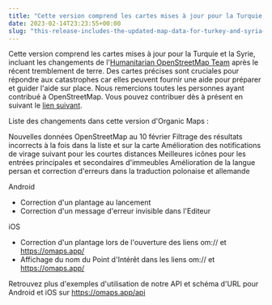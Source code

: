 ```yaml
---
title: "Cette version comprend les cartes mises à jour pour la Turquie et la Syrie, incluant les changements de l'Humanitarian OpenStreetMap Team après le récent tremblement de terre"
date: 2023-02-14T23:23:55+00:00
slug: "this-release-includes-the-updated-map-data-for-turkey-and-syria-including-the-humanitarian-openstreetmap-team-changes-after-the-recent-earthquake"
---
```


Cette version comprend les cartes mises à jour pour la Turquie et la Syrie, incluant les changements de l'[Humanitarian OpenStreetMap Team](https://www.hotosm.org/) après le récent tremblement de terre. Des cartes précises sont cruciales pour répondre aux catastrophes car elles peuvent fournir une aide pour préparer et guider l'aide sur place. Nous remercions toutes les personnes ayant contribué à OpenStreetMap. Vous pouvez contribuer dès à présent en suivant le [lien suivant](https://www.openstreetmap.org/user/Heather%20Leson/diary/400951).

Liste des changements dans cette version d'Organic Maps :

Nouvelles données OpenStreetMap au 10 février
Filtrage des résultats incorrects à la fois dans la liste et sur la carte
Amélioration des notifications de virage suivant pour les courtes distances
Meilleures icônes pour les entrées principales et secondaires d'immeubles
Amélioration de la langue persan et correction d'erreurs dans la traduction polonaise et allemande

Android

- Correction d'un plantage au lancement
- Correction d'un message d'erreur invisible dans l'Editeur

iOS

- Correction d'un plantage lors de l'ouverture des liens om:// et https://omaps.app/
- Affichage du nom du Point d'Intérêt dans les liens om:// et https://omaps.app/

Retrouvez plus d'exemples d'utilisation de notre API et schéma d'URL pour Android et iOS sur https://omaps.app/api
